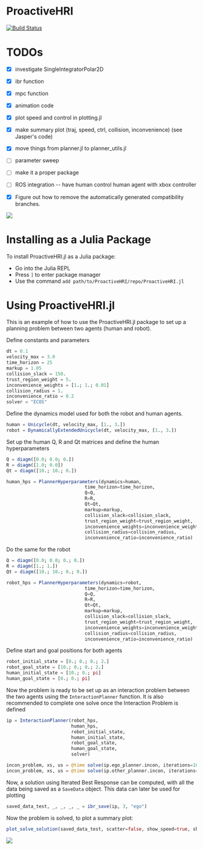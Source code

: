 # ProactiveHRI

[![Build Status](https://github.com/UW-CTRL/ProactiveHRI.jl/actions/workflows/CI.yml/badge.svg?branch=main)](https://github.com/UW-CTRL/ProactiveHRI.jl/actions/workflows/CI.yml?query=branch%3Amain)


# TODOs
- [x] investigate SingleIntegratorPolar2D
- [x] ibr function
- [x] mpc function
- [x] animation code
- [x] plot speed and control in plotting.jl
- [x] make summary plot (traj, speed, ctrl, collision, inconvenience) (see Jasper's code)
- [x] move things from planner.jl to planner_utils.jl
- [ ] parameter sweep
- [ ] make it a proper package
- [ ] ROS integration -- have human control human agent with xbox controller
- [x] Figure out how to remove the automatically generated compatibility branches.


![](https://github.com/UW-CTRL/ProactiveHRI.jl/blob/ibr_dev/animations/avoidance.gif)

# Installing as a Julia Package
To install ProactiveHRI.jl as a Julia package:
-  Go into the Julia REPL
-  Press ```]``` to enter package manager
-  Use the command ```add path/to/ProactiveHRI/repo/ProactiveHRI.jl```

# Using ProactiveHRI.jl
This is an example of how to use the ProactiveHRI.jl package to set up a planning problem between two agents (human and robot).

Define constants and parameters
```jl
dt = 0.1
velocity_max = 3.0
time_horizon = 25
markup = 1.05
collision_slack = 150.
trust_region_weight = 5.
inconvenience_weights = [1.; 1.; 0.01]
collision_radius = 1.
inconvenience_ratio = 0.2
solver = "ECOS"
```
Define the dynamics model used for both the robot and human agents.
```jl
human = Unicycle(dt, velocity_max, [1., 3.])
robot = DynamicallyExtendedUnicycle(dt, velocity_max, [1., 3.])
```
Set up the human Q, R and Qt matrices and define the human hyperparameters
```jl
Q = diagm([0.0; 0.0; 0.])
R = diagm([1.0; 0.0]) 
Qt = diagm([10.; 10.; 0.])

human_hps = PlannerHyperparameters(dynamics=human,
                             time_horizon=time_horizon,
                             Q=Q,
                             R=R,
                             Qt=Qt,
                             markup=markup,
                             collision_slack=collision_slack,
                             trust_region_weight=trust_region_weight,
                             inconvenience_weights=inconvenience_weights,
                             collision_radius=collision_radius,
                             inconvenience_ratio=inconvenience_ratio)
```
Do the same for the robot
```jl
Q = diagm([0.0; 0.0; 0.; 0.])
R = diagm([1.; 1.]) 
Qt = diagm([10.; 10.; 0.; 0.])

robot_hps = PlannerHyperparameters(dynamics=robot,
                             time_horizon=time_horizon,
                             Q=Q,
                             R=R,
                             Qt=Qt,
                             markup=markup,
                             collision_slack=collision_slack,
                             trust_region_weight=trust_region_weight,
                             inconvenience_weights=inconvenience_weights,
                             collision_radius=collision_radius,
                             inconvenience_ratio=inconvenience_ratio)
```
Define start and goal positions for both agents
```jl
robot_initial_state = [0.; 0.; 0.; 2.]
robot_goal_state = [10.; 0.; 0.; 2.]
human_initial_state = [10.; 0.; pi]
human_goal_state = [0.; 0.; pi]
```
Now the problem is ready to be set up as an interaction problem between the two agents using the ```InteractionPlanner``` function. It is also recommended to complete one solve once the Interaction Problem is defined
```jl
ip = InteractionPlanner(robot_hps, 
                        human_hps,
                        robot_initial_state,
                        human_initial_state,
                        robot_goal_state,
                        human_goal_state,
                        solver)

incon_problem, xs, us = @time solve(ip.ego_planner.incon, iterations=10, verbose=false, keep_history=false)
incon_problem, xs, us = @time solve(ip.other_planner.incon, iterations=10, verbose=false, keep_history=false)
```
Now, a solution using Iterated Best Response can be computed, with all the data being saved as a ```SaveData``` object. This data can later be used for plotting
```jl
saved_data_test, _, _, _, _ = ibr_save(ip, 3, "ego")
```
Now the problem is solved, to plot a summary plot:
```jl
plot_solve_solution(saved_data_test, scatter=false, show_speed=true, show_control=true)
```

![](https://github.com/UW-CTRL/ProactiveHRI.jl/blob/ibr_dev/figs/markup1dot1-headon.png)

